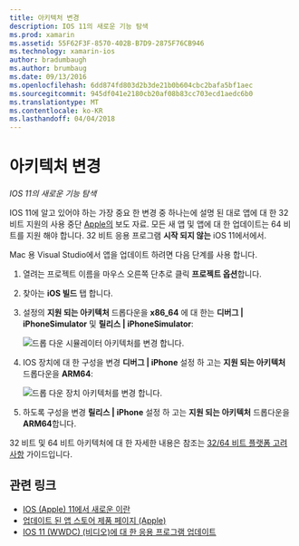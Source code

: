 ```yaml
---
title: 아키텍처 변경
description: IOS 11의 새로운 기능 탐색
ms.prod: xamarin
ms.assetid: 55F62F3F-8570-402B-B7D9-2875F76CB946
ms.technology: xamarin-ios
author: bradumbaugh
ms.author: brumbaug
ms.date: 09/13/2016
ms.openlocfilehash: 6dd874fd803d2b3de21b0b604cbc2bafa5bf1aec
ms.sourcegitcommit: 945df041e2180cb20af08b83cc703ecd1aedc6b0
ms.translationtype: MT
ms.contentlocale: ko-KR
ms.lasthandoff: 04/04/2018
---
```

# <a name="architecture-changes"></a>아키텍처 변경

_IOS 11의 새로운 기능 탐색_

IOS 11에 알고 있어야 하는 가장 중요 한 변경 중 하나는에 설명 된 대로 앱에 대 한 32 비트 지원의 사용 중단 [Apple의](https://developer.apple.com/news/?id=06282017b) 보도 자료. 모든 새 앱 및 앱에 대 한 업데이트는 64 비트를 지원 해야 합니다. 32 비트 응용 프로그램 **시작 되지 않는** iOS 11에서에서.

Mac 용 Visual Studio에서 앱을 업데이트 하려면 다음 단계를 사용 합니다.

1. 열려는 프로젝트 이름을 마우스 오른쪽 단추로 클릭 **프로젝트 옵션**합니다.
2. 찾아는 **iOS 빌드** 탭 합니다.
3. 설정의 **지원 되는 아키텍처** 드롭다운을 **x86_64** 에 대 한는 **디버그 | iPhoneSimulator** 및 **릴리스 | iPhoneSimulator**:

    ![드롭 다운 시뮬레이터 아키텍처를 변경 합니다.](architecture-changes-images/image1.png)

4. IOS 장치에 대 한 구성을 변경 **디버그 | iPhone** 설정 하 고는 **지원 되는 아키텍처** 드롭다운을 **ARM64**:

    ![드롭 다운 장치 아키텍처를 변경 합니다.](architecture-changes-images/image2.png)

5. 하도록 구성을 변경 **릴리스 | iPhone** 설정 하 고는 **지원 되는 아키텍처** 드롭다운을 **ARM64**합니다.

32 비트 및 64 비트 아키텍처에 대 한 자세한 내용은 참조는 [32/64 비트 플랫폼 고려 사항](~/cross-platform/macios/32-and-64/index.md#ios) 가이드입니다.

## <a name="related-links"></a>관련 링크

- [IOS (Apple) 11에서 새로운 이란](https://developer.apple.com/ios/)
- [업데이트 된 앱 스토어 제품 페이지 (Apple)](https://developer.apple.com/app-store/product-page/)
- [IOS 11 (WWDC) (비디오)에 대 한 응용 프로그램 업데이트](https://developer.apple.com/videos/play/wwdc2017/204/)
